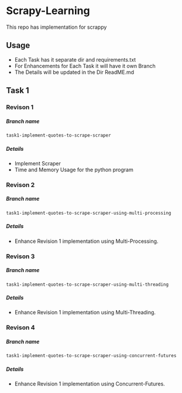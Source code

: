 # Scrapy-Learning

This repo has implementation for scrappy

## Usage
- Each Task has it separate dir and requirements.txt
- For Enhancements for Each Task it will have it own Branch
- The Details will be updated in the Dir ReadME.md

## Task 1
### Revison 1
##### Branch name
```bash
task1-implement-quotes-to-scrape-scraper
```
##### Details
- Implement Scraper
- Time and Memory Usage for the python program

### Revison 2
##### Branch name
```bash
task1-implement-quotes-to-scrape-scraper-using-multi-processing
```
##### Details
- Enhance Revision 1 implementation using Multi-Processing.

### Revison 3
##### Branch name
```bash
task1-implement-quotes-to-scrape-scraper-using-multi-threading
```
##### Details
- Enhance Revision 1 implementation using Multi-Threading.

### Revison 4
##### Branch name
```bash
task1-implement-quotes-to-scrape-scraper-using-concurrent-futures
```
##### Details
- Enhance Revision 1 implementation using Concurrent-Futures.

